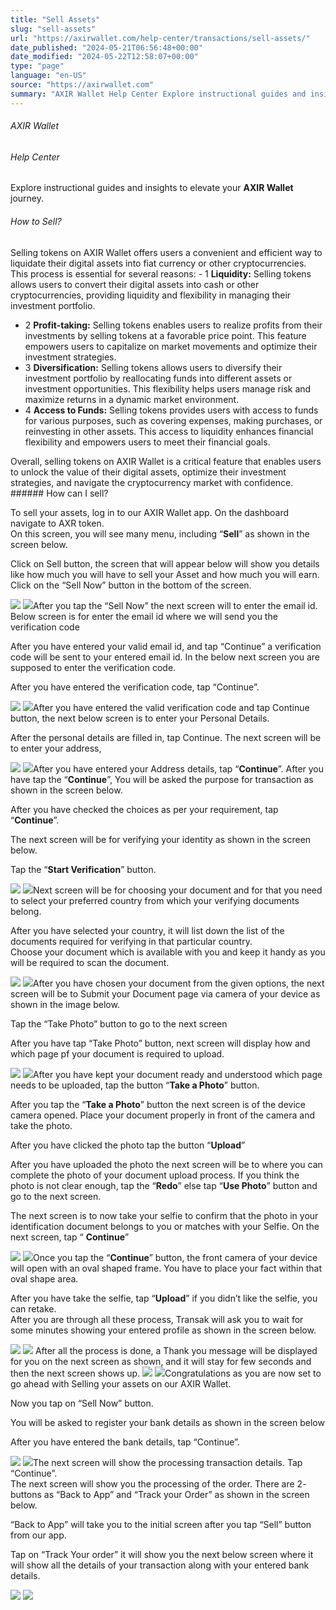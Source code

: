 ```yaml
---
title: "Sell Assets"
slug: "sell-assets"
url: "https://axirwallet.com/help-center/transactions/sell-assets/"
date_published: "2024-05-21T06:56:48+00:00"
date_modified: "2024-05-22T12:58:07+00:00"
type: "page"
language: "en-US"
source: "https://axirwallet.com"
summary: "AXIR Wallet Help Center Explore instructional guides and insights to elevate your AXIR Wallet journey. How to Sell? Selling tokens on AXIR Wallet offers users a convenient and efficient way to liquidate their digital assets into fiat currency or other cryptocurrencies. This process is essential for several reasons: 1 Liquidity: Selling tokens allows users to convert their digital assets into cash or other cryptocurrencies, providing liquidity and flexibility in managing their investment portfolio. 2 Profit-taking: Selling tokens enables users to realize profits from their investments by selling tokens at a favorable price point. This feature empowers users to capitalize on [&hellip;]"
---
```


###### AXIR Wallet

###### Help Center

Explore instructional guides and insights to elevate your **AXIR Wallet** journey.

###### How to Sell?

 Selling tokens on AXIR Wallet offers users a convenient and efficient way to liquidate their digital assets into fiat currency or other cryptocurrencies. This process is essential for several reasons: - 1 **Liquidity:** Selling tokens allows users to convert their digital assets into cash or other cryptocurrencies, providing liquidity and flexibility in managing their investment portfolio.
- 2 **Profit-taking:** Selling tokens enables users to realize profits from their investments by selling tokens at a favorable price point. This feature empowers users to capitalize on market movements and optimize their investment strategies.
- 3 **Diversification:** Selling tokens allows users to diversify their investment portfolio by reallocating funds into different assets or investment opportunities. This flexibility helps users manage risk and maximize returns in a dynamic market environment.
- 4 **Access to Funds:** Selling tokens provides users with access to funds for various purposes, such as covering expenses, making purchases, or reinvesting in other assets. This access to liquidity enhances financial flexibility and empowers users to meet their financial goals.
 
 Overall, selling tokens on AXIR Wallet is a critical feature that enables users to unlock the value of their digital assets, optimize their investment strategies, and navigate the cryptocurrency market with confidence. ###### How can I sell? 

To sell your assets, log in to our AXIR Wallet app. On the dashboard navigate to AXR token.  
On this screen, you will see many menu, including “**Sell**” as shown in the screen below.

Click on Sell button, the screen that will appear below will show you details like how much you will have to sell your Asset and how much you will earn. Click on the “Sell Now” button in the bottom of the screen.

 ![](https://axirwallet.com/wp-content/uploads/sell_asset1.png) ![](https://axirwallet.com/wp-content/uploads/sell_asset2.png)After you tap the “Sell Now” the next screen will to enter the email id. Below screen is for enter the email id where we will send you the verification code

After you have entered your valid email id, and tap “Continue” a verification code will be sent to your entered email id. In the below next screen you are supposed to enter the verification code.

After you have entered the verification code, tap “Continue”.

 ![](https://axirwallet.com/wp-content/uploads/sell_asset3.png) ![](https://axirwallet.com/wp-content/uploads/sell_asset4.png)After you have entered the valid verification code and tap Continue button, the next below screen is to enter your Personal Details.

After the personal details are filled in, tap Continue. The next screen will be to enter your address,

 ![](https://axirwallet.com/wp-content/uploads/sell_asset5.png) ![](https://axirwallet.com/wp-content/uploads/sell_asset6.png)After you have entered your Address details, tap “**Continue**”. After you have tap the “**Continue**”, You will be asked the purpose for transaction as shown in the screen below.

After you have checked the choices as per your requirement, tap “**Continue**”.

The next screen will be for verifying your identity as shown in the screen below.

Tap the “**Start Verification**” button.

 ![](https://axirwallet.com/wp-content/uploads/sell_asset7.png) ![](https://axirwallet.com/wp-content/uploads/sell_asset8.png)Next screen will be for choosing your document and for that you need to select your preferred country from which your verifying documents belong.

After you have selected your country, it will list down the list of the documents required for verifying in that particular country.  
Choose your document which is available with you and keep it handy as you will be required to scan the document.

 ![](https://axirwallet.com/wp-content/uploads/sell_asset9.png) ![](https://axirwallet.com/wp-content/uploads/sell_asset10.png)After you have chosen your document from the given options, the next screen will be to Submit your Document page via camera of your device as shown in the image below.

Tap the “Take Photo” button to go to the next screen

After you have tap “Take Photo” button, next screen will display how and which page pf your document is required to upload.

 ![](https://axirwallet.com/wp-content/uploads/sell_asset11.png) ![](https://axirwallet.com/wp-content/uploads/sell_asset12.png)After you have kept your document ready and understood which page needs to be uploaded, tap the button “**Take a Photo**” button.

After you tap the “**Take a Photo**” button the next screen is of the device camera opened. Place your document properly in front of the camera and take the photo.

After you have clicked the photo tap the button “**Upload**”

After you have uploaded the photo the next screen will be to where you can complete the photo of your document upload process. If you think the photo is not clear enough, tap the “**Redo**” else tap “**Use Photo**” button and go to the next screen.

The next screen is to now take your selfie to confirm that the photo in your identification document belongs to you or matches with your Selfie. On the next screen, tap “ **Continue**”

 ![](https://axirwallet.com/wp-content/uploads/sell_asset13.png) ![](https://axirwallet.com/wp-content/uploads/sell_asset14.png)Once you tap the “**Continue**” button, the front camera of your device will open with an oval shaped frame. You have to place your fact within that oval shape area.

After you have take the selfie, tap “**Upload**” if you didn’t like the selfie, you can retake.  
After you are through all these process, Transak will ask you to wait for some minutes showing your entered profile as shown in the screen below.

 ![](https://axirwallet.com/wp-content/uploads/sell_asset15.png) ![](https://axirwallet.com/wp-content/uploads/sell_asset16.png) After all the process is done, a Thank you message will be displayed for you on the next screen as shown, and it will stay for few seconds and then the next screen shows up. ![](https://axirwallet.com/wp-content/uploads/send_asset17-1.png) ![](https://axirwallet.com/wp-content/uploads/send_asset18-1.png)Congratulations as you are now set to go ahead with Selling your assets on our AXIR Wallet.

Now you tap on “Sell Now” button.

You will be asked to register your bank details as shown in the screen below

After you have entered the bank details, tap “Continue”.

 ![](https://axirwallet.com/wp-content/uploads/sell_asset20.png) ![](https://axirwallet.com/wp-content/uploads/sell_asset19.png)The next screen will show the processing transaction details. Tap “Continue”.  
The next screen will show you the processing of the order. There are 2- buttons as “Back to App” and “Track your Order” as shown in the screen below.

“Back to App” will take you to the initial screen after you tap “Sell” button from our app.

Tap on “Track Your order” it will show you the next below screen where it will show all the details of your transaction along with your entered bank details.

 ![](https://axirwallet.com/wp-content/uploads/sell_asset21.png) ![](https://axirwallet.com/wp-content/uploads/sell_asset22.png)